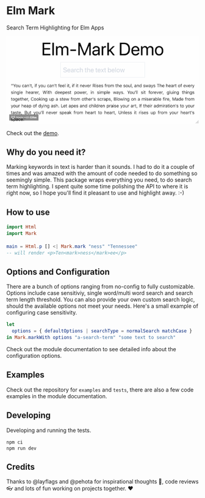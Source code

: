 # Elm Mark

Search Term Highlighting for Elm Apps

![elm-mark-demo](https://raw.githubusercontent.com/ChristophP/elm-mark/master/elm-mark-demo.gif)

Check out the [demo](https://elm-mark-demo.deedop.de/).

## Why do you need it?

Marking keywords in text is harder than it sounds. I had to do it a couple of
times and was amazed with the amount of code needed to do something so seemingly simple.
This package wraps everything you need, to do search term highlighting.
I spent quite some time polishing the API to where it is right now, so I hope
you'll find it pleasant to use and highlight away. :-)

## How to use

```elm
import Html
import Mark

main = Html.p [] <| Mark.mark "ness" "Tennessee"
-- will render <p>Ten<mark>ness</mark>ee</p>
```

## Options and Configuration

There are a bunch of options ranging from no-config to fully customizable.
Options include case sensitiviy, single word/multi word search and search term
length threshold. You can also provide your own custom search logic, should the
available options not meet your needs.
Here's a small example of configuring case sensitivity.

```elm
let
  options = { defaultOptions | searchType = normalSearch matchCase }
in Mark.markWith options "a-search-term" "some text to search"
```

Check out the module documentation to see detailed info about the
configuration options.

## Examples

Check out the repository for `examples` and `tests`, there are also a few code
examples in the module documentation.

## Developing

Developing and running the tests.

```
npm ci
npm run dev
```
## Credits

Thanks to @layflags and @pehota for inspirational thoughts 🤔, code reviews 👓 and
lots of fun working on projects together. ❤
